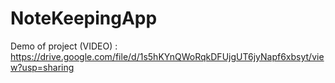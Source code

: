 # NoteKeepingApp

Demo of project (VIDEO) : https://drive.google.com/file/d/1s5hKYnQWoRqkDFUjgUT6jyNapf6xbsyt/view?usp=sharing
